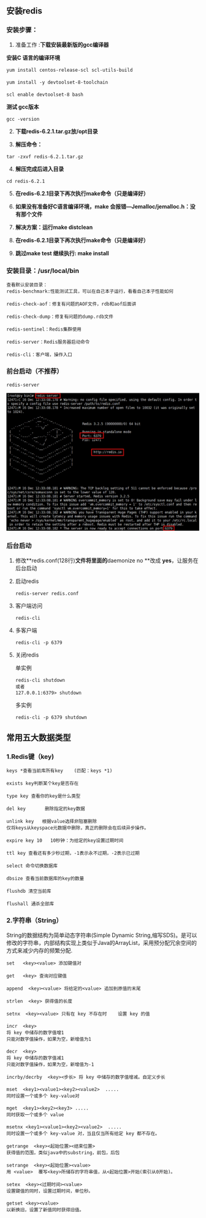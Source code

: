 ## 安装redis

### 安装步骤：

1. 准备工作 :**下载安装最新版的gcc编译器**

**安装C 语言的编译环境**

``` shell
yum install centos-release-scl scl-utils-build

yum install -y devtoolset-8-toolchain

scl enable devtoolset-8 bash
```

**测试 gcc版本** 

```shell
gcc -version
```

2. **下载redis-6.2.1.tar.gz放/opt目录**

3. **解压命令：**

```shell 
tar -zxvf redis-6.2.1.tar.gz
```

4. **解压完成后进入目录**

```shell
cd redis-6.2.1
```

5. **在redis-6.2.1目录下再次执行make命令（只是编译好）**

6. **如果没有准备好C语言编译环境，make 会报错—Jemalloc/jemalloc.h：没有那个文件**

7. **解决方案：运行make distclean**

8. **在redis-6.2.1目录下再次执行make命令（只是编译好）**

9. **跳过make test 继续执行: make install**



### 安装目录：/usr/local/bin

```shell
查看默认安装目录：
redis-benchmark:性能测试工具，可以在自己本子运行，看看自己本子性能如何

redis-check-aof：修复有问题的AOF文件，rdb和aof后面讲

redis-check-dump：修复有问题的dump.rdb文件

redis-sentinel：Redis集群使用

redis-server：Redis服务器启动命令

redis-cli：客户端，操作入口

```



### 前台启动（不推荐）

```shell
redis-server
```



![image-20211019110336380](img/image-20211019110336380.png)



### 后台启动

1. 修改**redis.conf(128行)**文件将里面的**daemonize no **改成 **yes**，让服务在后台启动

2. 启动redis

   ```shell
   redis-server redis.conf
   ```

3. 客户端访问

   ```shell
   redis-cli
   ```

4. 多客户端

   ```shell
   redis-cli -p 6379
   ```

5. 关闭redis

   单实例

   ```shell
   redis-cli shutdown
   或者
   127.0.0.1:6379> shutdown
   ```

   多实例

   ```shell
   redis-cli -p 6379 shutdown
   ```

## **常用五大数据类型**

### 1.Redis键（key)

```shell
keys *查看当前库所有key    (匹配：keys *1)

exists key判断某个key是否存在

type key 查看你的key是什么类型

del key       删除指定的key数据

unlink key   根据value选择非阻塞删除
仅将keys从keyspace元数据中删除，真正的删除会在后续异步操作。

expire key 10   10秒钟：为给定的key设置过期时间

ttl key 查看还有多少秒过期，-1表示永不过期，-2表示已过期

select 命令切换数据库

dbsize 查看当前数据库的key的数量

flushdb 清空当前库

flushall 通杀全部库
```

### 2.字符串（String）

String的数据结构为简单动态字符串(Simple Dynamic String,缩写SDS)。是可以修改的字符串，内部结构实现上类似于Java的ArrayList，采用预分配冗余空间的方式来减少内存的频繁分配.

```shell
set   <key><value> 添加键值对

get   <key> 查询对应键值

append  <key><value> 将给定的<value> 追加到原值的末尾

strlen  <key> 获得值的长度

setnx  <key><value> 只有在 key 不存在时    设置 key 的值

incr  <key>
将 key 中储存的数字值增1
只能对数字值操作，如果为空，新增值为1

decr  <key>
将 key 中储存的数字值减1
只能对数字值操作，如果为空，新增值为-1

incrby/decrby  <key><步长> 将 key 中储存的数字值增减。自定义步长

mset  <key1><value1><key2><value2>  ..... 
同时设置一个或多个 key-value对  

mget  <key1><key2><key3> .....
同时获取一个或多个 value  

msetnx <key1><value1><key2><value2>  ..... 
同时设置一个或多个 key-value 对，当且仅当所有给定 key 都不存在。

getrange  <key><起始位置><结束位置>
获得值的范围，类似java中的substring，前包，后包

setrange  <key><起始位置><value>
用 <value>  覆写<key>所储存的字符串值，从<起始位置>开始(索引从0开始)。

setex  <key><过期时间><value>
设置键值的同时，设置过期时间，单位秒。

getset <key><value>
以新换旧，设置了新值同时获得旧值。
```

